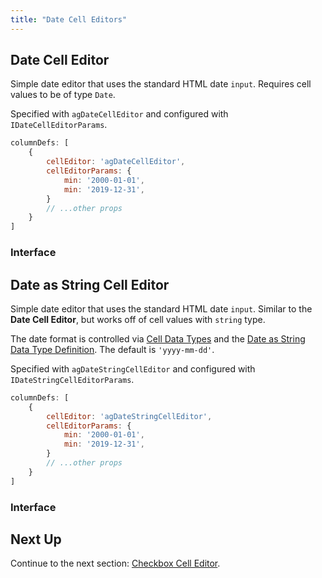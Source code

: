 ```yaml
---
title: "Date Cell Editors"
---
```


## Date Cell Editor

Simple date editor that uses the standard HTML date `input`. Requires cell values to be of type `Date`.

Specified with `agDateCellEditor` and configured with `IDateCellEditorParams`.

```js
columnDefs: [
    {
        cellEditor: 'agDateCellEditor',
        cellEditorParams: {
            min: '2000-01-01',
            min: '2019-12-31',
        }
        // ...other props
    }
]
```

<grid-example title='Date Editor' name='date-editor' type='generated' options='{ "modules": ["clientside"] }'></grid-example>

### Interface

<interface-documentation interfaceName='IDateCellEditorParams' names='["min","max","step"]'></interface-documentation>

## Date as String Cell Editor

Simple date editor that uses the standard HTML date `input`. Similar to the **Date Cell Editor**, but works off of cell values with `string` type.

The date format is controlled via [Cell Data Types](/cell-data-types/) and the [Date as String Data Type Definition](/cell-data-types/#date-as-string-data-type-definition). The default is `'yyyy-mm-dd'`.

Specified with `agDateStringCellEditor` and configured with `IDateStringCellEditorParams`.

```js
columnDefs: [
    {
        cellEditor: 'agDateStringCellEditor',
        cellEditorParams: {
            min: '2000-01-01',
            min: '2019-12-31',
        }
        // ...other props
    }
]
```

<grid-example title='Date as String Editor' name='date-as-string-editor' type='generated' options='{ "modules": ["clientside"] }'></grid-example>

### Interface

<interface-documentation interfaceName='IDateStringCellEditorParams' names='["min","max","step"]'></interface-documentation>


## Next Up

Continue to the next section: [Checkbox Cell Editor](../provided-cell-editors-checkbox/).

